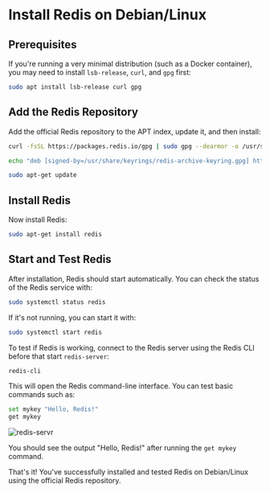 # Install Redis on Debian/Linux

## Prerequisites

If you're running a very minimal distribution (such as a Docker container), you may need to install `lsb-release`, `curl`, and `gpg` first:

```bash
sudo apt install lsb-release curl gpg
```

## Add the Redis Repository

Add the official Redis repository to the APT index, update it, and then install:

```bash
curl -fsSL https://packages.redis.io/gpg | sudo gpg --dearmor -o /usr/share/keyrings/redis-archive-keyring.gpg

echo "deb [signed-by=/usr/share/keyrings/redis-archive-keyring.gpg] https://packages.redis.io/deb $(lsb_release -cs) main" | sudo tee /etc/apt/sources.list.d/redis.list

sudo apt-get update
```

## Install Redis

Now install Redis:

```bash
sudo apt-get install redis
```

## Start and Test Redis

After installation, Redis should start automatically. You can check the status of the Redis service with:

```bash
sudo systemctl status redis
```

If it's not running, you can start it with:

```bash
sudo systemctl start redis
```

To test if Redis is working, connect to the Redis server using the Redis CLI before that start `redis-server`:

```bash
redis-cli
```

This will open the Redis command-line interface. You can test basic commands such as:

```bash
set mykey "Hello, Redis!"
get mykey
```
![redis-servr](https://github.com/mrnazu/redis-caching-nodejs/assets/108541991/b84a756a-c910-443c-8bcb-e1829b141ad1)

You should see the output "Hello, Redis!" after running the `get mykey` command.

That's it! You've successfully installed and tested Redis on Debian/Linux using the official Redis repository.
